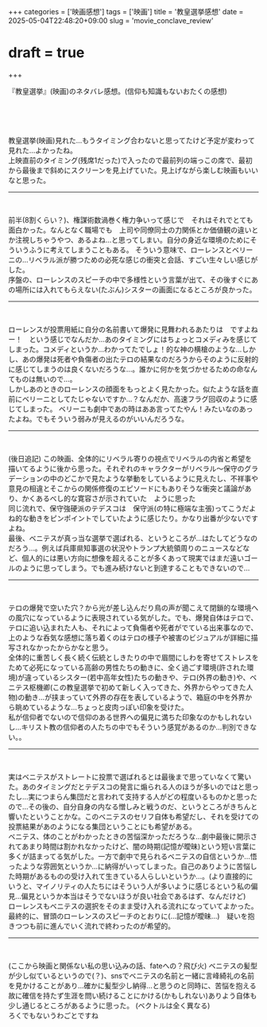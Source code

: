 +++
categories = ['映画感想']
tags = ['映画']
title = '教皇選挙感想'
date = 2025-05-04T22:48:20+09:00
slug = 'movie_conclave_review'
# draft = true
+++

『教皇選挙』(映画)のネタバレ感想。(信仰も知識もないおたくの感想)
<!--more-->
<br>
<br>
<br>

教皇選挙(映画)見れた…もうタイミング合わないと思ってたけど予定が変わって見れた…よかったね。
<br>
上映直前のタイミング(残席1だった)で入ったので最前列の端っこの席で、最初から最後まで斜めにスクリーンを見上げていた。見上げながら楽しむ映画もいいなと思った。
<br>

***

<br>

前半(8割くらい？)、権謀術数渦巻く権力争いって感じで　それはそれでとても面白かった。なんとなく職場でも　上司や同僚同士の力関係とか価値観の違いとか注視しちゃうやつ、あるよね…と思ってしまい。自分の身近な環境のためにそういうふうに考えてしまうこともある。
そういう意味で、ローレンスとベリーニの…リベラル派が勝つための必死な感じの衝突と会話、すごい生々しい感じがした。
<br>
序盤の、ローレンスのスピーチの中で多様性という言葉が出て、その後すぐにあの場所には入れてもらえない(たぶん)シスターの画面になるところが良かった。
<br>

***

<br>

ローレンスが投票用紙に自分の名前書いて爆発に見舞われるあたりは　ですよねー！　という感じでなんだか…あのタイミングにはちょっとコメディみを感じてしまった。コメディというか…わかってたでしょ！的な神の横槍のような…しかし、あの爆発は死者や負傷者の出たテロの結果なのだろうからそのように反射的に感じてしまうのは良くないだろうな…。誰かに何かを気づかせるための命なんてものは無いので…。
<br>
しかしあのときのローレンスの顔面をもっとよく見たかった。似たような話を直前にベリーニとしてたじゃないですか…？なんだか、高速フラグ回収のように感じてしまった。
ベリーニも劇中であの時はああ言ってたやん！みたいなのあったよね。でもそういう弱みが見えるのがいいんだろうな。
<br>

***

<br>

(後日追記)
この映画、全体的にリベラル寄りの視点でリベラルの内省と希望を描いてるように後から思った。それぞれのキャラクターがリベラル～保守のグラデーションの中のどこかで見たような挙動をしているように見えたし、不祥事や意見の相違とそこからの関係修復のエピソードにもありそうな衝突と議論があり、かくあるべし的な寛容さが示されていた　ように思った
<br>
同じ流れで、保守強硬派のテデスコは　保守派(の特に極端な主張)ってこうだよね的な動きをピンポイントでしていたように感じたり。かなり出番が少ないですよね。
<br>
最後、ベニテスが真っ当な選挙で選ばれる、というところが…はたしてどうなのだろう…。例えば兵庫県知事選の状況やトランプ大統領周りのニュースなどなど、個人的には悪い方向に想像を超えることが多くあって現実ではまだ遠いゴールのように思ってしまう。でも進み続けないと到達することもできないので…
<br>

***

<br>

テロの爆発で空いた穴？から光が差し込んだり鳥の声が聞こえて閉鎖的な環境への風穴になっているように表現されている気がした。でも、爆発自体はテロで、テロに追い込まれた人も、それによって負傷者や死者がでている出来事なので、上のような呑気な感想に落ち着くのはテロの様子や被害のビジュアルが詳細に描写されなかったからかなと思う。
<br>
全体的に重苦しく長く続く伝統としきたりの中で眉間にしわを寄せてストレスをためて必死になっている高齢の男性たちの動きに、全く過ごす環境(許された環境)が違っているシスター(若中高年女性)たちの動きや、テロ(外界の動き)や、ベニテス枢機卿(この教皇選挙で初めて新しく入ってきた、外界からやってきた人物)の動き…が挟まっていて外界の存在を表しているようで、箱庭の中を外界から眺めているような…ちょっと皮肉っぽい印象を受けた。
<br>
私が信仰者でないので信仰のある世界への偏見に満ちた印象なのかもしれないし…キリスト教の信仰者の人たちの中でもそういう感覚があるのか…判別できない。。
<br>

***

<br>

実はベニテスがストレートに投票で選ばれるとは最後まで思っていなくて驚いた。あのタイミングだとテデスコの発言に煽られる人のほうが多いのではと思ったし…実につまらん集団だと言われて支持する人がどの程度いるものかと思ったので…その後の、自分自身の内なる憎しみと戦うのだ、というところがきちんと響いたということかな。このベニテスのセリフ自体も希望だし、それを受けての投票結果があのようになる集団ということにも希望がある。
<br>
ベニテス、体のことがわかったときの苦悩深かっただろうな…劇中最後に開示されてあまり時間は割かれなかったけど、闇の時期(記憶が曖昧)という短い言葉に多くが詰まってる気がした。一方で劇中で見られるベニテスの自信というか…悟ったような雰囲気というか…に納得がいってしまった。自己のありように苦悩した時期があるものの受け入れて生きている人らしいというか…。(より直接的にいうと、マイノリティの人たちにはそういう人が多いように感じるという私の偏見…偏見というか本当はそうでないほうが良い社会であるはず、なんだけど)
<br>
ローレンスもベニテスの選択をそのまま受け入れる流れになっていてよかった。
最終的に、冒頭のローレンスのスピーチのとおりに(…記憶が曖昧…)　疑いを抱きつつも前に進んでいく流れで終わったのが希望的。
<br>

***

<br>

(ここから映画と関係ない私の思い込みの話、fateへの？飛び火)
ベニテスの髪型が少し似ているというので(？)、snsでベニテスの名前と一緒に言峰綺礼の名前を見かけることがあり…確かに髪型少し納得…と思うのと同時に、苦悩を抱える故に確信を持たず生涯を問い続けることにかける(かもしれない)ありよう自体も少し通じるところがあるように思った。
(ベクトルは全く異なる)
<br>
ろくでもないうわごとですね



